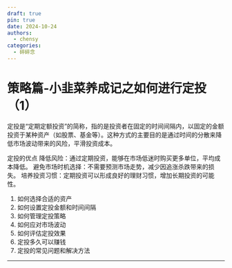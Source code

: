 ```yaml
---
draft: true
pin: true
date: 2024-10-24
authors:
  - chensy
categories:
  - 碎碎念
---
```


# 策略篇-小韭菜养成记之如何进行定投（1）

> 

定投是“定期定额投资”的简称，指的是投资者在固定的时间间隔内，以固定的金额投资于某种资产（如股票、基金等）。这种方式的主要目的是通过时间的分散来降低市场波动带来的风险，平滑投资成本。

定投的优点
降低风险：通过定期投资，能够在市场低迷时购买更多单位，平均成本降低。
避免市场时机选择：不需要预测市场走势，减少因追涨杀跌带来的损失。
培养投资习惯：定期投资可以形成良好的理财习惯，增加长期投资的可能性。


1. 如何选择合适的资产
2. 如何设置定投金额和时间间隔
3. 如何管理定投策略
4. 如何应对市场波动
5. 如何评估定投效果
6. 定投多久可以赚钱
7. 定投的常见问题和解决方法

-----
